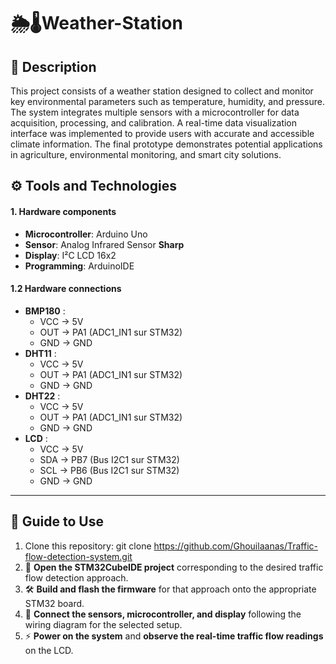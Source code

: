 # 🌦️🌡️Weather-Station
## 📄 Description
This project consists of a weather station designed to collect and monitor key environmental parameters such as temperature, humidity, and pressure. The system integrates multiple sensors with a microcontroller for data acquisition, processing, and calibration. A real-time data visualization interface was implemented to provide users with accurate and accessible climate information. The final prototype demonstrates potential applications in agriculture, environmental monitoring, and smart city solutions.

## ⚙️ Tools and Technologies

#### 1. Hardware components
- **Microcontroller**: Arduino Uno
- **Sensor**: Analog Infrared Sensor **Sharp**
- **Display**: I²C LCD 16x2
- **Programming**: ArduinoIDE

#### 1.2 Hardware connections
- **BMP180** : 
  - VCC → 5V
  - OUT → PA1 (ADC1_IN1 sur STM32)
  - GND → GND
- **DHT11** : 
  - VCC → 5V
  - OUT → PA1 (ADC1_IN1 sur STM32)
  - GND → GND
- **DHT22** : 
  - VCC → 5V
  - OUT → PA1 (ADC1_IN1 sur STM32)
  - GND → GND
- **LCD** :
  - VCC → 5V
  - SDA → PB7 (Bus I2C1 sur STM32)
  - SCL → PB6 (Bus I2C1 sur STM32)
  - GND → GND
---
## 📖 Guide to Use
1. Clone this repository:
git clone https://github.com/Ghouilaanas/Traffic-flow-detection-system.git
2. 📂 **Open the STM32CubeIDE project** corresponding to the desired traffic flow detection approach.
3. 🛠️ **Build and flash the firmware** for that approach onto the appropriate STM32 board.
4. 🔌 **Connect the sensors, microcontroller, and display** following the wiring diagram for the selected setup.
5. ⚡ **Power on the system** and **observe the real-time traffic flow readings** on the LCD.

